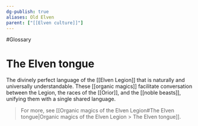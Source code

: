 ```yaml
---
dg-publish: true
aliases: Old Elven
parent: ["[[Elven culture]]"]
---
```

#Glossary 
# The Elven tongue

The divinely perfect language of the [[Elven Legion]] that is naturally and universally understandable. These [[organic magics]] facilitate conversation between the Legion, the races of the [[Orior]], and the [[noble beasts]], unifying them with a single shared language.

> For more, see [[Organic magics of the Elven Legion#The Elven tongue|Organic magics of the Elven Legion > The Elven tongue]].